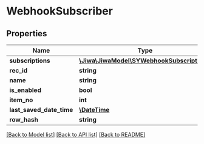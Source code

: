 # WebhookSubscriber

## Properties
Name | Type | Description | Notes
------------ | ------------- | ------------- | -------------
**subscriptions** | [**\Jiwa\JiwaModel\SYWebhookSubscription[]**](SYWebhookSubscription.md) |  | [optional] 
**rec_id** | **string** |  | [optional] 
**name** | **string** |  | [optional] 
**is_enabled** | **bool** |  | [optional] 
**item_no** | **int** |  | [optional] 
**last_saved_date_time** | [**\DateTime**](\DateTime.md) |  | [optional] 
**row_hash** | **string** |  | [optional] 

[[Back to Model list]](../README.md#documentation-for-models) [[Back to API list]](../README.md#documentation-for-api-endpoints) [[Back to README]](../README.md)


